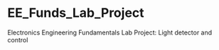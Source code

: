 # EE_Funds_Lab_Project
Electronics Engineering Fundamentals Lab Project: Light detector and control
